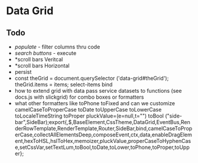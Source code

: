 # Data Grid
## Todo
- *populate* - filter columns thru code
- *search buttons* - execute
- *scroll bars Veritcal
- *scroll bars Horizontal
- persist
- const theGrid = document.querySelector
('data-grid#theGrid');
theGrid.items = items;
select-items bind
- how to extend grid with data pass service datasets to functions (see docs.js  with slickgrid) for combo boxes or formatters
- what other formatters like toPhone toFixed 
and can we customize
camelCaseToProperCase
toDate toUpperCase toLowerCase
toLocaleTimeString
toProper
pluckValue=(e=null,t="")
toBool
("side-bar",SideBar);export{$,$$,BaseElement,CssTheme,DataGrid,EventBus,RenderRowTemplate,RenderTemplate,Router,SideBar,bind,camelCaseToProperCase,collectAllElementsDeep,composeEvent,ctx,data,enableDragElement,hexToHSL,hslToHex,memoizer,pluckValue,properCaseToHyphenCase,setCssVar,setTextLum,toBool,toDate,toLower,toPhone,toProper,toUpper};